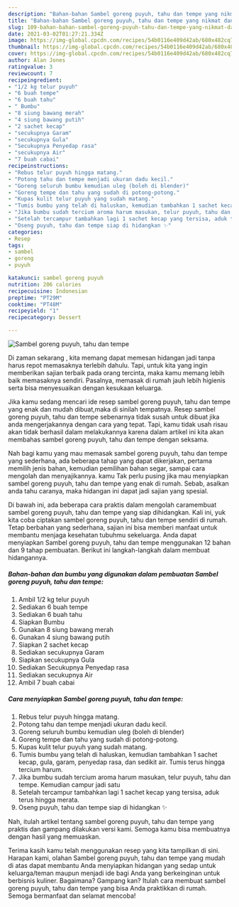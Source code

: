 ```yaml
---
description: "Bahan-bahan Sambel goreng puyuh, tahu dan tempe yang nikmat dan Mudah Dibuat"
title: "Bahan-bahan Sambel goreng puyuh, tahu dan tempe yang nikmat dan Mudah Dibuat"
slug: 109-bahan-bahan-sambel-goreng-puyuh-tahu-dan-tempe-yang-nikmat-dan-mudah-dibuat
date: 2021-03-02T01:27:21.334Z
image: https://img-global.cpcdn.com/recipes/54b0116e409d42ab/680x482cq70/sambel-goreng-puyuh-tahu-dan-tempe-foto-resep-utama.jpg
thumbnail: https://img-global.cpcdn.com/recipes/54b0116e409d42ab/680x482cq70/sambel-goreng-puyuh-tahu-dan-tempe-foto-resep-utama.jpg
cover: https://img-global.cpcdn.com/recipes/54b0116e409d42ab/680x482cq70/sambel-goreng-puyuh-tahu-dan-tempe-foto-resep-utama.jpg
author: Alan Jones
ratingvalue: 3
reviewcount: 7
recipeingredient:
- "1/2 kg telur puyuh"
- "6 buah tempe"
- "6 buah tahu"
- " Bumbu"
- "8 siung bawang merah"
- "4 siung bawang putih"
- "2 sachet kecap"
- "secukupnya Garam"
- "secukupnya Gula"
- "Secukupnya Penyedap rasa"
- "secukupnya Air"
- "7 buah cabai"
recipeinstructions:
- "Rebus telur puyuh hingga matang."
- "Potong tahu dan tempe menjadi ukuran dadu kecil."
- "Goreng seluruh bumbu kemudian uleg (boleh di blender)"
- "Goreng tempe dan tahu yang sudah di potong-potong."
- "Kupas kulit telur puyuh yang sudah matang."
- "Tumis bumbu yang telah di haluskan, kemudian tambahkan 1 sachet kecap, gula, garam, penyedap rasa, dan sedikit air. Tumis terus hingga tercium harum."
- "Jika bumbu sudah tercium aroma harum masukan, telur puyuh, tahu dan tempe. Kemudian campur jadi satu"
- "Setelah tercampur tambahkan lagi 1 sachet kecap yang tersisa, aduk terus hingga merata."
- "Oseng puyuh, tahu dan tempe siap di hidangkan ✨"
categories:
- Resep
tags:
- sambel
- goreng
- puyuh

katakunci: sambel goreng puyuh 
nutrition: 206 calories
recipecuisine: Indonesian
preptime: "PT29M"
cooktime: "PT48M"
recipeyield: "1"
recipecategory: Dessert

---
```



![Sambel goreng puyuh, tahu dan tempe](https://img-global.cpcdn.com/recipes/54b0116e409d42ab/680x482cq70/sambel-goreng-puyuh-tahu-dan-tempe-foto-resep-utama.jpg)

Di zaman  sekarang , kita memang dapat memesan hidangan jadi tanpa harus repot memasaknya terlebih dahulu. Tapi, untuk kita yang ingin memberikan sajian terbaik pada orang tercinta, maka kamu memang lebih baik memasaknya sendiri. Pasalnya, memasak di rumah jauh lebih higienis serta bisa menyesuaikan dengan kesukaan keluarga.

Jika kamu sedang mencari ide resep sambel goreng puyuh, tahu dan tempe yang enak dan mudah dibuat,maka di sinilah tempatnya. Resep sambel goreng puyuh, tahu dan tempe  sebenarnya tidak susah untuk dibuat jika anda mengerjakannya dengan cara yang tepat. Tapi, kamu tidak usah risau akan tidak berhasil dalam melakukannya 
karena dalam artikel ini kita akan membahas sambel goreng puyuh, tahu dan tempe dengan seksama.  



Nah bagi kamu yang mau memasak sambel goreng puyuh, tahu dan tempe yang sederhana, ada beberapa tahap yang dapat dikerjakan, pertama memilih jenis bahan, kemudian pemilihan bahan segar, sampai cara mengolah dan menyajikannya. kamu Tak perlu pusing jika mau menyiapkan sambel goreng puyuh, tahu dan tempe yang enak di rumah. Sebab, asalkan anda  tahu caranya, maka hidangan ini dapat jadi sajian yang spesial.

Di bawah ini, ada beberapa cara praktis  dalam mengolah caramembuat sambel goreng puyuh, tahu dan tempe yang siap dihidangkan. Kali ini, yuk kita coba ciptakan sambel goreng puyuh, tahu dan tempe sendiri di rumah. Tetap berbahan yang sederhana, sajian ini bisa memberi manfaat untuk membantu menjaga kesehatan tubuhmu sekeluarga. Anda dapat menyiapkan Sambel goreng puyuh, tahu dan tempe menggunakan 12 bahan dan 9 tahap pembuatan. Berikut ini langkah-langkah dalam membuat hidangannya.

<!--inarticleads1-->

##### Bahan-bahan dan bumbu yang digunakan dalam pembuatan Sambel goreng puyuh, tahu dan tempe:

1. Ambil 1/2 kg telur puyuh
1. Sediakan 6 buah tempe
1. Sediakan 6 buah tahu
1. Siapkan  Bumbu
1. Gunakan 8 siung bawang merah
1. Gunakan 4 siung bawang putih
1. Siapkan 2 sachet kecap
1. Sediakan secukupnya Garam
1. Siapkan secukupnya Gula
1. Sediakan Secukupnya Penyedap rasa
1. Sediakan secukupnya Air
1. Ambil 7 buah cabai




<!--inarticleads2-->

##### Cara menyiapkan Sambel goreng puyuh, tahu dan tempe:

1. Rebus telur puyuh hingga matang.
1. Potong tahu dan tempe menjadi ukuran dadu kecil.
1. Goreng seluruh bumbu kemudian uleg (boleh di blender)
1. Goreng tempe dan tahu yang sudah di potong-potong.
1. Kupas kulit telur puyuh yang sudah matang.
1. Tumis bumbu yang telah di haluskan, kemudian tambahkan 1 sachet kecap, gula, garam, penyedap rasa, dan sedikit air. Tumis terus hingga tercium harum.
1. Jika bumbu sudah tercium aroma harum masukan, telur puyuh, tahu dan tempe. Kemudian campur jadi satu
1. Setelah tercampur tambahkan lagi 1 sachet kecap yang tersisa, aduk terus hingga merata.
1. Oseng puyuh, tahu dan tempe siap di hidangkan ✨




Nah, itulah artikel tentang  sambel goreng puyuh, tahu dan tempe  yang praktis dan gampang dilakukan versi kami. Semoga kamu bisa membuatnya dengan hasil yang memuaskan. 

Terima kasih kamu telah menggunakan resep yang kita tampilkan di sini. Harapan kami, olahan  Sambel goreng puyuh, tahu dan tempe yang mudah di atas dapat membantu Anda menyiapkan hidangan yang sedap untuk keluarga/teman maupun menjadi ide bagi Anda yang berkeinginan untuk berbisnis kuliner. Bagaimana? Gampang kan? Itulah cara membuat sambel goreng puyuh, tahu dan tempe yang bisa Anda praktikkan di rumah. Semoga bermanfaat dan selamat mencoba!

